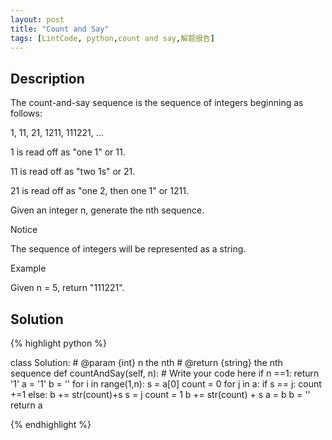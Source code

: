 ```yaml
---
layout: post
title: "Count and Say"
tags: [LintCode, python,count and say,解题报告]
---
```

## Description

The count-and-say sequence is the sequence of integers beginning as follows:

1, 11, 21, 1211, 111221, ...

1 is read off as "one 1" or 11.

11 is read off as "two 1s" or 21.

21 is read off as "one 2, then one 1" or 1211.

Given an integer n, generate the nth sequence.

Notice

The sequence of integers will be represented as a string.

Example

Given n = 5, return "111221".

## Solution
{% highlight python %}

class Solution:
    # @param {int} n the nth
    # @return {string} the nth sequence
    def countAndSay(self, n):
        # Write your code here
        if n ==1:
            return '1'
        a = '1'
        b = ''
        for i in range(1,n):
            s = a[0]
            count = 0
            for j in a:
                if s == j:
                    count +=1
                else:
                    b += str(count)+s
                    s = j
                    count = 1
            b += str(count) + s
            a = b
            b = ''
        return a

{% endhighlight %}
